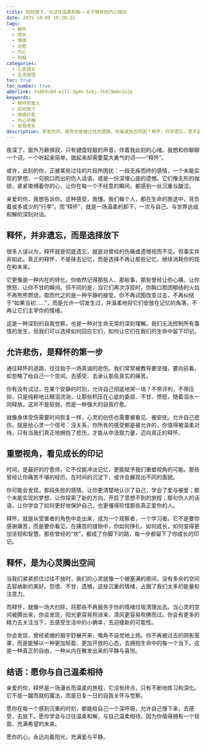 ```yaml
---
title: 轻轻放下，与过往温柔和解——关于释怀的内心独白
date: 2025-10-06 18:20:33
tags:
  - 释怀
  - 成长
  - 情感
  - 治愈
  - 内心
  - 和解
categories:
  - 心灵成长
  - 生活感悟
toc: true
toc_number: true
abbrlink: 7a8b9c0d-e1f2-3g4h-5i6j-7k8l9m0n1o2p
keywords:
  - 释怀的意义
  - 如何放下
  - 情感疗愈
  - 内心平静
  - 自我成长
description: 亲爱的你，是否也曾被过往的遗憾、伤痛或执念所困？释怀，并非遗忘，更不是对痛苦的否定，而是一场与自己、与世界温柔和解的旅程。它关乎放下沉重，拥抱轻盈，让心灵在时间的洪流中找到真正的自由与平静。这篇文章，愿能为你点亮一盏灯，照亮那条通往内心安宁的路。
---
```


夜深了，窗外万籁俱寂，只有键盘轻敲的声音，伴着我此刻的心绪。我想和你聊聊一个词，一个听起来简单，做起来却需要莫大勇气的词——“释怀”。

或许，此刻的你，正被某些过往的片段所困扰：一段无疾而终的感情，一个未能实现的梦想，一句脱口而出的伤人话语，或是一份深埋心底的遗憾。它们像无形的枷锁，紧紧束缚着你的心，让你在每一个不经意的瞬间，都感到一丝沉重与酸涩。

亲爱的你，我想告诉你，这种感受，我懂。我们每个人，都在生命的旅途中，背负着或多或少的“行李”。而“释怀”，就是一场温柔的卸下，一次与自己、与世界达成和解的深刻对话。

## 释怀，并非遗忘，而是选择放下

很多人误以为，释怀就是彻底遗忘，就是对曾经的伤痛或遗憾视而不见。但事实并非如此。真正的释怀，不是抹去记忆，而是选择不再让那些记忆，继续消耗你的现在和未来。

它更像是一种内在的转化。你依然记得那些人、那些事，那些曾经让你心痛、让你愤怒、让你不甘的瞬间。但不同的是，当它们再次浮现时，你胸口那团郁结的火焰不再熊熊燃烧，取而代之的是一种平静的接受。你不再试图改变过去，不再纠结于“如果当初……”，而是允许一切发生过，并温柔地将它们安放在记忆的角落，不再让它们主宰你的情绪。

这是一种深刻的自我觉察，也是一种对生命无常的深刻理解。我们无法控制所有事情的发生，但我们可以选择如何回应它们，如何让它们在我们的生命中留下印记。

## 允许悲伤，是释怀的第一步

通往释怀的道路，往往始于一场真诚的悲伤。我们常常被教导要坚强，要向前看，却忽略了给自己一个空间，去感受、去承认那些真实的痛苦。

你有没有试过，在某个安静的时刻，允许自己彻底地哭一场？不带评判，不带压抑，只是纯粹地让眼泪流淌，让那些积压在心底的委屈、不甘、愤怒，随着泪水一同释放。这并不是软弱，而是一种强大的自我疗愈。

就像身体受伤需要时间恢复一样，心灵的创伤也需要被看见、被安抚。允许自己悲伤，就是给心灵一个信号：没关系，你所有的感受都是被允许的，你值得被温柔对待。只有当我们真正地拥抱了悲伤，才能从中汲取力量，迈向真正的释怀。

## 重塑视角，看见成长的印记

时间，是最好的疗愈师，它不仅能冲淡记忆，更能赋予我们重塑视角的可能。那些曾经让你痛苦不堪的经历，在时间的沉淀下，或许会展现出不同的面貌。

你可能会发现，那段失败的感情，让你更清楚地认识了自己，学会了爱与被爱；那个未能实现的梦想，让你探索了新的方向，开启了意想不到的旅程；那句伤人的话语，让你学会了如何更好地保护自己，也更懂得珍惜那些真正爱你的人。

释怀，就是从受害者的角色中走出来，成为一个观察者，一个学习者。它不是要你感谢痛苦，而是要你看见，在痛苦的缝隙中，你如何挣扎、如何成长，如何变得更加坚韧和智慧。那些曾经的“坎”，都成了你脚下的路，每一步都留下了你成长的印记。

## 释怀，是为心灵腾出空间

当我们紧紧抓住过往不放时，我们的心灵就像一个被塞满的房间，没有多余的空间去容纳新的美好。怨恨、不甘、遗憾，这些沉重的情绪，占据了我们太多的能量和注意力。

而释怀，就像一场大扫除，将那些不再服务于你的情绪垃圾清理出去。当心灵的空间被腾出来，你会发现，阳光更容易照进来，清风更容易吹拂而过。你会有更多的精力去关注当下，去感受生活中的小确幸，去迎接新的可能性。

你会发现，曾经紧绷的眉宇舒展开来，嘴角不自觉地上扬。你不再被过去的阴影笼罩，而是能够以一种更加轻盈、更加开放的心态，去拥抱生命中的每一个当下。这是一种真正的自由，一种从内在散发出来的平静与喜悦。

## 结语：愿你与自己温柔相待

亲爱的你，释怀是一场漫长而温柔的旅程，它没有终点，只有不断地练习和深化。它不是一蹴而就的魔法，而是日复一日的自我关怀与觉察。

愿你在每一个感到沉重的时刻，都能给自己一个深呼吸，允许自己慢下来，去感受，去放下。愿你学会与过往温柔和解，与自己温柔相待。因为你值得拥有一个轻盈、充满希望的未来。

愿你的心，永远向着阳光，充满爱与平静。